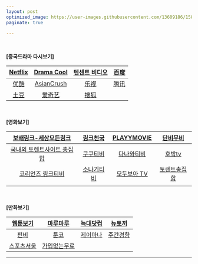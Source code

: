 ```yaml
---
layout: post
optimized_image: https://user-images.githubusercontent.com/13609186/158834851-5c5d7736-001b-448d-8bb6-eb99f2f16233.jpg
paginate: true

---
```


<br>

**[중국드라마 다시보기]** 

| [Netflix](https://www.netflix.com/kr/) | [Drama Cool](https://watchasian.id/) | [텐센트 비디오](https://v.qq.com/) | [百度](http://v.xiaodutv.com/tv) |
| :---: | :---: | :---: | :---: |
| [优酷](https://www.youku.com/channel/webhome) | [AsianCrush](https://www.asiancrush.com/) | [乐视](https://tv.le.com/) | [腾讯](https://v.qq.com/tv/) |
| [土豆](https://tv.tudou.com/) | [爱奇艺](https://www.iqiyi.com/dianshiju/) | [搜狐](https://tv.sohu.com/drama/) | []() |


<br>

**[영화보기]** 

| [보배링크-세상모든링크](https://www.bobaelink9.top/) | [링크천국](https://www.hotword.site/bbs/group.php?gr_id=cn)| [PLAYYMOVIE](https://www.youtube.com/channel/UC7Sh_erU4sKLVgu2eJikrIw)| [단비무비](https://v5.danbimovie.icu/foreignmovie/)
| :---: | :---: | :---: | :---: |
| [국내외 토렌트사이트 총집합](https://www.mango37.net/review/torrentyatorrent.php) | [쿠쿠티비](https://justlinktv.com/)| [다나와티비](https://i60.otgtv.top/)| [호박tv](https://g47.hobaktv.xyz/show/movie)
| [코리언즈 링크티비](https://a48.koreanz.xyz/bbs/main.php?gid=moviedasi)| [소나기티비](https://s5.sonagitv.live/movie/)| [모두보아 TV](http://v75.bozayo.net/)| [토렌트총집합](https://www.mango38.net/review/torrentyatorrent.php)|
| []()| []()| []()| []()|


<br>

**[만화보기]** 

| [웹툰보기](https://newtoki123.com/webtoon?toon=%EC%9D%BC%EB%B0%98%EC%9B%B9%ED%88%B0)| [마루마루](https://marumaru256.com/bbs/page.php?hid=comicC)| [늑대닷컴](https://wfwf205.com/cm)| [뉴토끼](https://newtoki130.com/webtoon?toon=%EC%9D%BC%EB%B0%98%EC%9B%B9%ED%88%B0)|
| :---: | :---: | :---: | :---: |
| [펀비](https://funbe106.com/%EB%A7%9D%EA%B0%80)| [툰코](https://toonkor106.com/%EB%8B%A8%ED%96%89%EB%B3%B8)| [제이마나](https://jmana1.net/comic_list_search)| [주간경향](http://sports.khan.co.kr/comics/comics_genre.html)|
| [스포츠서울](http://comic.sportsseoul.com/)| [가입없는무료](https://lifeinforwire.com/cartoon-free-sites/#liw-menu01)| []()| []()|



---
